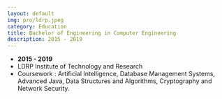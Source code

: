 ```yaml
---
layout: default
img: pro/ldrp.jpeg
category: Education
title: Bachelor of Engineering in Computer Engineering
description: 2015 - 2019
---
```


* __2015 - 2019__
* LDRP Institute of Technology and Research
* Coursework : Artificial Intelligence, Database Management Systems, Advanced Java, Data Structures and Algorithms, Cryptography and Network Security.

